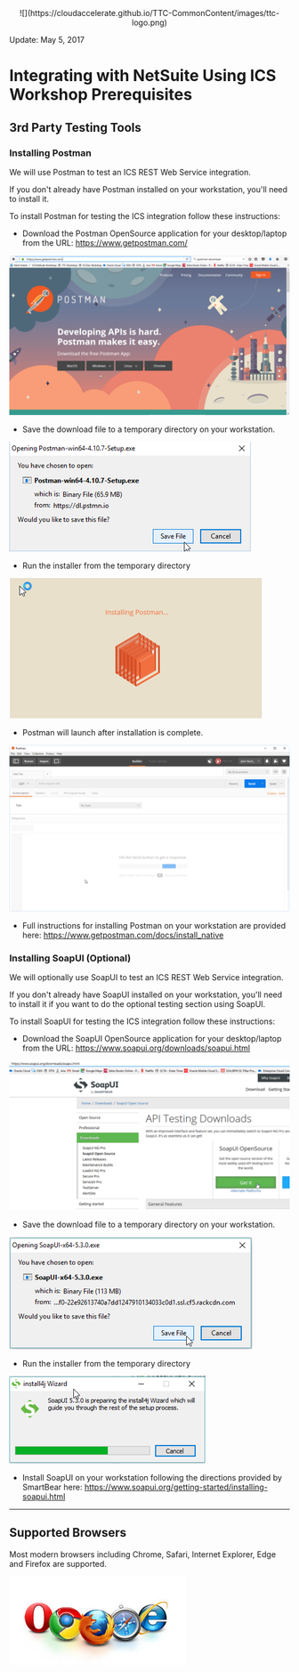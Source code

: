 <center>![](https://cloudaccelerate.github.io/TTC-CommonContent/images/ttc-logo.png)</center> 

Update: May 5, 2017

# Integrating with NetSuite Using ICS Workshop Prerequisites

## 3rd Party Testing Tools

### Installing Postman

We will use Postman to test an ICS REST Web Service integration.

If you don't already have Postman installed on your workstation, you'll need to install it.

To install Postman for testing the ICS integration follow these instructions:

- Download the Postman OpenSource application for your desktop/laptop from the URL: <https://www.getpostman.com/>

![](images/studentguide/PostMan_01.png)

- Save the download file to a temporary directory on your workstation.

![](images/studentguide/Postman_02.png)

- Run the installer from the temporary directory

![](images/studentguide/Postman_03.png)

- Postman will launch after installation is complete.

![](images/studentguide/Postman_04.png)

- Full instructions for installing Postman on your workstation are provided here: <https://www.getpostman.com/docs/install_native> 

### Installing SoapUI (Optional)

We will optionally use SoapUI to test an ICS REST Web Service integration.

If you don't already have SoapUI installed on your workstation, you'll need to install it if you want to do the optional testing section using SoapUI.

To install SoapUI for testing the ICS integration follow these instructions:

- Download the SoapUI OpenSource application for your desktop/laptop from the URL: <https://www.soapui.org/downloads/soapui.html>

![](images/studentguide/image001.png)

- Save the download file to a temporary directory on your workstation.

![](images/studentguide/image002.png)

- Run the installer from the temporary directory

![](images/studentguide/image003.png)

- Install SoapUI on your workstation following the directions provided by SmartBear here: <https://www.soapui.org/getting-started/installing-soapui.html> 

---

## Supported Browsers

Most modern browsers including Chrome, Safari, Internet Explorer, Edge and Firefox are supported.

![](images/browsers.jpeg)
